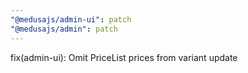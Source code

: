 ```yaml
---
"@medusajs/admin-ui": patch
"@medusajs/admin": patch
---
```


fix(admin-ui): Omit PriceList prices from variant update
